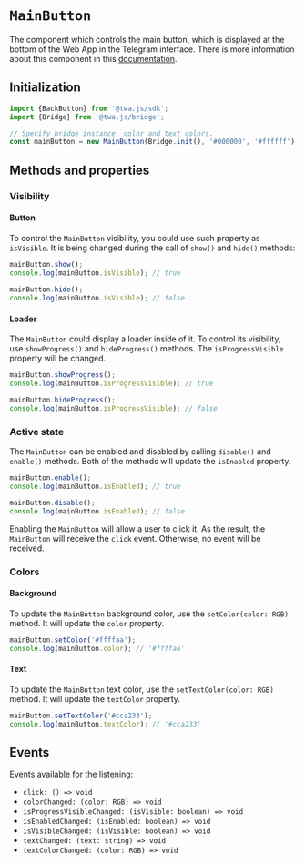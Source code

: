# `MainButton`

The component which controls the main button, which is displayed at the 
bottom of the Web App in the Telegram interface. There is more information 
about this component in this
[documentation](../../../features/main-button).

## Initialization

```typescript
import {BackButton} from '@twa.js/sdk';
import {Bridge} from '@twa.js/bridge';

// Specify bridge instance, color and text colors.
const mainButton = new MainButton(Bridge.init(), '#000000', '#ffffff');
```

## Methods and properties

### Visibility

#### Button

To control the `MainButton` visibility, you could use such property as 
`isVisible`. It is being changed during the call of `show()` and `hide()` 
methods:

```typescript  
mainButton.show();  
console.log(mainButton.isVisible); // true  
  
mainButton.hide();  
console.log(mainButton.isVisible); // false  
```

#### Loader

The `MainButton` could display a loader inside of it. To control its 
visibility, use `showProgress()` and `hideProgress()` methods. 
The `isProgressVisible` property will be changed.

```typescript
mainButton.showProgress();
console.log(mainButton.isProgressVisible); // true  

mainButton.hideProgress();
console.log(mainButton.isProgressVisible); // false
```

### Active state

The `MainButton` can be enabled and disabled by calling `disable()` and
`enable()` methods. Both of the methods will update the `isEnabled` property.

```typescript
mainButton.enable();
console.log(mainButton.isEnabled); // true  

mainButton.disable();
console.log(mainButton.isEnabled); // false
```

Enabling the `MainButton` will allow a user to click it. As the result, 
the `MainButton` will receive the `click` event. Otherwise, no event will be 
received.

### Colors

#### Background

To update the `MainButton` background color, use the `setColor(color: RGB)` method.
It will update the `color` property.

```typescript 
mainButton.setColor('#ffffaa');
console.log(mainButton.color); // '#ffffaa'
```

#### Text

To update the `MainButton` text color, use the `setTextColor(color: RGB)` method.
It will update the `textColor` property.

```typescript 
mainButton.setTextColor('#cca233');
console.log(mainButton.textColor); // '#cca233'
```

## Events

Events available for the [listening](../about#events):

- `click: () => void`
- `colorChanged: (color: RGB) => void`
- `isProgressVisibleChanged: (isVisible: boolean) => void`
- `isEnabledChanged: (isEnabled: boolean) => void`
- `isVisibleChanged: (isVisible: boolean) => void`
- `textChanged: (text: string) => void`
- `textColorChanged: (color: RGB) => void`
